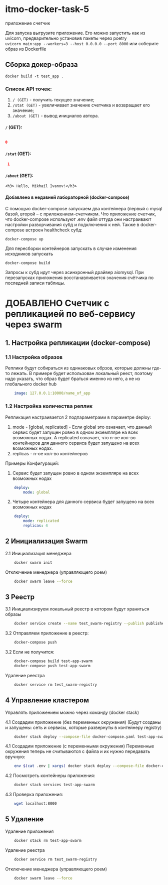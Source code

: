 # itmo-docker-task-5
приложение счетчик

Для запуска выгрузите приложение. Его можно запустить как из uvicorn, предварительно установив пакеты через poetry  
<code>uvicorn main:app --workers=3 --host 0.0.0.0 --port 8000</code> 
или соберите образ из Dockerfile

## Сборка докер-образа
``` docker build -t test_app . ```

### Список API точек:

1. `/ (GET)` - получить текущее значение;
2. `/stat (GET)` - увеличивает значение счетчика и возвращает его значение;
3. `/about (GET)` - вывод инициалов автора.

#### `/` (GET):
```json

0

```

#### `/stat` (GET):
```json
 1
```

#### `/about` (GET):
```
<h3> Hello, Mikhail Ivanov!</h3>
```

#### Добавлено в недавней лабораторной (docker-compose)
C помощью docker-compose запускаем два контейнера (первый с mysql базой, второй – с приложением-счетчиком. Что приложение счетчик, что docker-compose используют .env файл оттуда они настраивают настройки разворчивания субд и подключения к ней. Также в docker-compose встроен healthcheck субд:
```text
docker-compose up
```
Для пересборки контейнеров запускать в случае изменения исходников запускать
```text
docker-compose build
```
Запросы к субд идут через асинхронный драйвер aiomysql. При перезапусках приложения восстанавливается значения счётчика по последней записи таблицы.

# ДОБАВЛЕНО Счетчик с репликацией по веб-сервису через swarm

## 1. Настройка репликации (docker-compose)

### 1.1 Настройка образов
Реплики будут собираться из одинаковых обрзов, которые должны где-то лежать.
В примере будет использован локальный реест, поэтому надо указать, что образ
будет браться именно из него, а не из глобального docker hub
```yaml
	image: 127.0.0.1:10000/name_of_app
```

### 1.2 Настройка количества реплик
Репликация настраивается 2 подпараметрами в параметре deploy:
1) mode - [global, replicated] - Если global это означает, что данный сервис будет запущен ровно в одном экземпляре на всех возможных нодах. А replicated означает, что n-ое кол-во контейнеров для данного сервиса будет запущено на всех возможных нодах.
2) replicas - n-ое кол-во контейнеров

Примеры Конфигураций:
1. Сервис будет запущен ровно в одном экземпляре на всех возможных нодах
```yaml
	deploy:
		mode: global
```
2. Четыре контейнера для данного сервиса будет запущено на всех возможных нодах
```yaml
	deploy:
		mode: replicated
		replicas: 4
```

## 2 Инициализация Swarm
2.1 Инициализация менеджера
```bash
	docker swarm init
```

Отключение менеджера (управляющего роем) 
```bash
	docker swarm leave --force
```

## 3 Реестр
3.1 Инициализируем локальный реестр в котором будут храниться образы
```bash
	docker service create --name test_swarm-registry --publish published=10000,target=5000 registry:2 
```

3.2 Отправляем приложение в реестр:
```bash
	docker-compose push
```
3.2 Если не получится:
```bash
	docker-compose build test-app-swarm
	docker-compose push test-app-swarm
```

Удаление реестра
```bash
	docker service rm test_swarm-registry
```

## 4 Управление кластером
Управлять приложением можно через команду (docker stack)

4.1 Создадим приложение (без переменных окружения)
(Будут созданы и запущены: сеть и сервисы, которые развернуты в контейнеру registry)
```bash
	docker stack deploy --compose-file docker-compose.yaml test-app-swarm
```

4.1 Создадим приложение (с переменными окружения) 
Переменные окружения теперь не считываются с файла и их нужно передавать вручную:
```bash
	env $(cat .env | xargs) docker stack deploy --compose-file docker-compose.yaml test-app-swarm
```

4.2 Посмотреть контейнеры приложения:
```bash
	docker stack services test-app-swarm
```

4.3 Проверка приложения:
```bash
	wget localhost:8000
```

## 5 Удаление
Удаление приложения
```bash
	docker stack rm test-app-swarm
```

Удаление реестра
```bash
	docker service rm test_swarm-registry
```

Отключение менеджера (управляющего роем) 
```bash
	docker swarm leave --force
```
